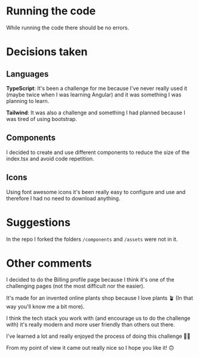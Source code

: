 # Running the code

While running the code there should be no errors.

# Decisions taken

## Languages

**TypeScript**: It's been a challenge for me because I've never really used it (maybe twice when I was learning Angular) and it was something I was planning to learn.

**Tailwind**: It was also a challenge and something I had planned because I was tired of using bootstrap.

## Components

I decided to create and use different components to reduce the size of the index.tsx and avoid code repetition.

## Icons

Using font awesome icons it's been really easy to configure and use and therefore I had no need to download anything.

# Suggestions

In the repo I forked the folders `/components` and `/assets` were not in it.

# Other comments

I decided to do the Billing profile page because I think it's one of the challenging pages (not the most difficult nor the easier).

It's made for an invented online plants shop because I love plants 🪴 (In that way you'll know me a bit more).

I think the tech stack you work with (and encourage us to do the challenge with) it's really modern and more user friendly than others out there.

I've learned a lot and really enjoyed the process of doing this challenge 👨‍💻

From my point of view it came out really nice so I hope you like it! 🙃
